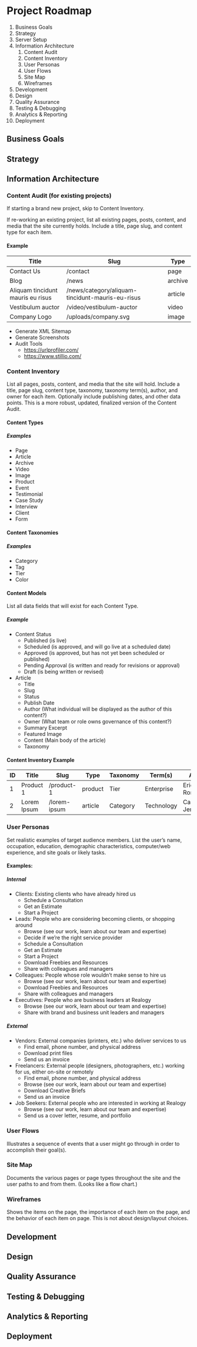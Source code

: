 # Project Roadmap

1. Business Goals
1. Strategy
1. Server Setup
1. Information Architecture
	1. Content Audit
	1. Content Inventory
	1. User Personas
	1. User Flows
	1. Site Map
	1. Wireframes
1. Development
1. Design
1. Quality Assurance
1. Testing & Debugging
1. Analytics & Reporting
1. Deployment

## Business Goals

## Strategy

## Information Architecture

### Content Audit (for existing projects)

If starting a brand new project, skip to Content Inventory.

If re-working an existing project, list all existing pages, posts, content, and media that the site currently holds. Include a title, page slug, and content type for each item.

#### Example

| Title | Slug | Type |
|-------|------|------|
| Contact Us | /contact | page |
| Blog | /news | archive |
| Aliquam tincidunt mauris eu risus | /news/category/aliquam-tincidunt-mauris-eu-risus | article |
| Vestibulum auctor | /video/vestibulum-auctor | video |
| Company Logo | /uploads/company.svg | image |

- Generate XML Sitemap
- Generate Screenshots
- Audit Tools
	- https://urlprofiler.com/
	- https://www.stillio.com/

### Content Inventory

List all pages, posts, content, and media that the site will hold. Include a title, page slug, content type, taxonomy, taxonomy term(s), author, and owner for each item. Optionally include publishing dates, and other data points. This is a more robust, updated, finalized version of the Content Audit.
 
#### Content Types

##### Examples

- Page
- Article
- Archive
- Video
- Image
- Product
- Event
- Testimonial
- Case Study
- Interview
- Client
- Form

#### Content Taxonomies

##### Examples

- Category
- Tag
- Tier
- Color

#### Content Models

List all data fields that will exist for each Content Type.

##### Example

- Content Status
	- Published (is live)
	- Scheduled (is approved, and will go live at a scheduled date)
	- Approved (is approved, but has not yet been scheduled or published)
	- Pending Approval (is written and ready for revisions or approval)
	- Draft (is being written or revised)
- Article
	- Title
	- Slug
	- Status
	- Publish Date
	- Author (What individual will be displayed as the author of this content?)
	- Owner (What team or role owns governance of this content?)
	- Summary Excerpt
	- Featured Image
	- Content (Main body of the article)
	- Taxonomy

#### Content Inventory Example

| ID | Title | Slug | Type | Taxonomy | Term(s) | Author | Owner |
|-------|-------|------|------|----------|---|---|---|
| 1 | Product 1 | /product-1 | product | Tier | Enterprise | Erica Romaguera | Marketing |
| 2 | Lorem Ipsum | /lorem-ipsum | article | Category | Technology | Caleigh Jerde | InfoSec |

### User Personas

Set realistic examples of target audience members. List the user’s name, occupation, education, demographic characteristics, computer/web experience, and site goals or likely tasks.

#### Examples:

##### Internal

- Clients: Existing clients who have already hired us
	- Schedule a Consultation
	- Get an Estimate
	- Start a Project
- Leads: People who are considering becoming clients, or shopping around
	- Browse (see our work, learn about our team and expertise)
	- Decide if we’re the right service provider
	- Schedule a Consultation
	- Get an Estimate
	- Start a Project
	- Download Freebies and Resources
	- Share with colleagues and managers
- Colleagues: People whose role wouldn’t make sense to hire us
	- Browse (see our work, learn about our team and expertise)
	- Download Freebies and Resources
	- Share with colleagues and managers
- Executives: People who are business leaders at Realogy
	- Browse (see our work, learn about our team and expertise)
	- Share with brand and business unit leaders and managers

##### External

- Vendors: External companies (printers, etc.) who deliver services to us
	- Find email, phone number, and physical address
	- Download print files
	- Send us an invoice
- Freelancers: External people (designers, photographers, etc.) working for us, either on-site or remotely
	- Find email, phone number, and physical address
	- Browse (see our work, learn about our team and expertise)
	- Download Creative Briefs
	- Send us an invoice
- Job Seekers: External people who are interested in working at Realogy 
	- Browse (see our work, learn about our team and expertise)
	- Send us a cover letter, resume, and portfolio

### User Flows

Illustrates a sequence of events that a user might go through in order to accomplish their goal(s).

### Site Map

Documents the various pages or page types throughout the site and the user paths to and from them. (Looks like a flow chart.)

### Wireframes

Shows the items on the page, the importance of each item on the page, and the behavior of each item on page. This is not about design/layout choices.

## Development

## Design

## Quality Assurance

## Testing & Debugging

## Analytics & Reporting

## Deployment